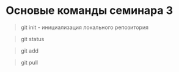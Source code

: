 # Основые команды семинара 3
> git init - инициализация локального репозитория

> git status 

> git add

> git pull